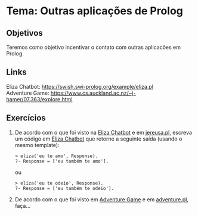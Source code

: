 # Tema: Outras aplicações de Prolog


## Objetivos
Teremos como objetivo incentivar o contato com outras aplicacões em Prolog.



## Links
Eliza Chatbot: https://swish.swi-prolog.org/example/eliza.pl   
Adventure Game: https://www.cs.auckland.ac.nz/~j-hamer/07.363/explore.html



## Exercícios

1. De acordo com o que foi visto na [Eliza Chatbot](https://swish.swi-prolog.org/example/eliza.pl) e em [jereusa.pl](https://github.com/elc117/t2-2022a-matheus_jhuan), escreva um código em [Eliza Chatbot](https://swish.swi-prolog.org/example/eliza.pl) que retorne a seguinte saída (usando o mesmo template):

   ```
   > eliza('eu te amo', Response).
   ?- Response = ['eu também te amo'].
   ```
   ou
   ```
   > eliza('eu te odeio', Response).
   ?- Response = ['eu também te odeio'].
   ```
   
2. De acordo com o que foi visto em [Adventure Game](https://www.cs.auckland.ac.nz/~j-hamer/07.363/explore.html) e em [adventure.pl](https://github.com/elc117/t2-2022a-matheus_jhuan), faça...
